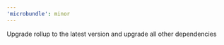 ```yaml
---
'microbundle': minor
---
```


Upgrade rollup to the latest version and upgrade all other dependencies
